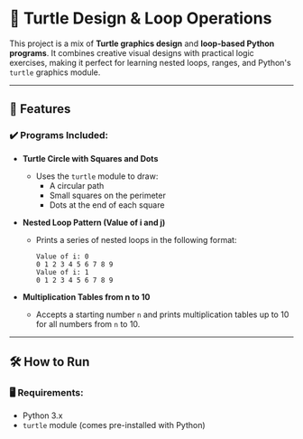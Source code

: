 # 🐢 Turtle Design & Loop Operations

This project is a mix of **Turtle graphics design** and **loop-based Python programs**. It combines creative visual designs with practical logic exercises, making it perfect for learning nested loops, ranges, and Python's `turtle` graphics module.

---

## 📌 Features

### ✔️ Programs Included:

- **Turtle Circle with Squares and Dots**
   - Uses the `turtle` module to draw:
     - A circular path
     - Small squares on the perimeter
     - Dots at the end of each square

- **Nested Loop Pattern (Value of i and j)**
   - Prints a series of nested loops in the following format:
     ```
     Value of i: 0
     0 1 2 3 4 5 6 7 8 9
     Value of i: 1
     0 1 2 3 4 5 6 7 8 9
     ```

- **Multiplication Tables from n to 10**
   - Accepts a starting number `n` and prints multiplication tables up to 10 for all numbers from `n` to 10.

---

## 🛠 How to Run

### 🖥 Requirements:
- Python 3.x
- `turtle` module (comes pre-installed with Python)
